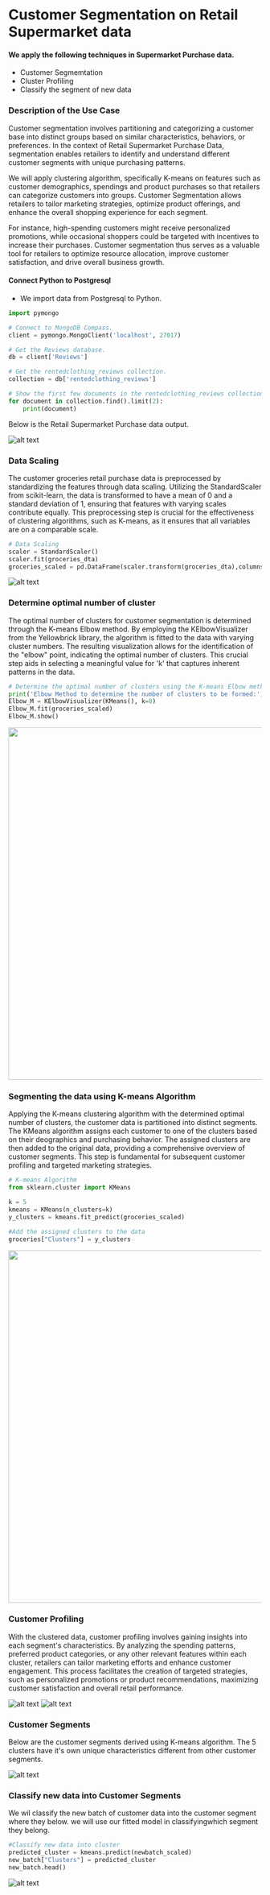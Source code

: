 # Customer Segmentation on Retail Supermarket data

#### We apply the following techniques in Supermarket Purchase data.
* Customer Segmemtation
* Cluster Profiling
* Classify the segment of new data

### Description of the Use Case
Customer segmentation involves partitioning and categorizing a customer base into distinct groups based on similar characteristics, behaviors, or preferences. In the context of Retail Supermarket Purchase Data, segmentation enables retailers to identify and understand different customer segments with unique purchasing patterns. 

We will apply clustering algorithm, specifically K-means on features such as customer demographics, spendings and product purchases so that retailers can categorize customers into groups. Customer Segmentation allows retailers to tailor marketing strategies, optimize product offerings, and enhance the overall shopping experience for each segment. 

For instance, high-spending customers might receive personalized promotions, while occasional shoppers could be targeted with incentives to increase their purchases. Customer segmentation thus serves as a valuable tool for retailers to optimize resource allocation, improve customer satisfaction, and drive overall business growth.




#### Connect Python to Postgresql
* We import data from Postgresql to Python.


~~~ python
import pymongo

# Connect to MongoDB Compass.
client = pymongo.MongoClient('localhost', 27017)

# Get the Reviews database.
db = client['Reviews']

# Get the rentedclothing_reviews collection.
collection = db['rentedclothing_reviews']

# Show the first few documents in the rentedclothing_reviews collection.
for document in collection.find().limit(2):
    print(document)
~~~

Below is the  Retail Supermarket Purchase data output.

![alt text](https://github.com/KarlRetumban/CS/blob/main/images/data.JPG)

### Data Scaling
The customer groceries retail purchase data is preprocessed by standardizing the features through data scaling. Utilizing the StandardScaler from scikit-learn, the data is transformed to have a mean of 0 and a standard deviation of 1, ensuring that features with varying scales contribute equally. This preprocessing step is crucial for the effectiveness of clustering algorithms, such as K-means, as it ensures that all variables are on a comparable scale.

~~~ python
# Data Scaling
scaler = StandardScaler()
scaler.fit(groceries_dta)
groceries_scaled = pd.DataFrame(scaler.transform(groceries_dta),columns= groceries_dta.columns )
~~~

![alt text](https://github.com/KarlRetumban/CS/blob/main/images/scaled.JPG)



### Determine optimal number of cluster
The optimal number of clusters for customer segmentation is determined through the K-means Elbow method. By employing the KElbowVisualizer from the Yellowbrick library, the algorithm is fitted to the data with varying cluster numbers. The resulting visualization allows for the identification of the "elbow" point, indicating the optimal number of clusters. This crucial step aids in selecting a meaningful value for 'k' that captures inherent patterns in the data.

~~~ python
# Determine the optimal number of clusters using the K-means Elbow method
print('Elbow Method to determine the number of clusters to be formed:')
Elbow_M = KElbowVisualizer(KMeans(), k=8)
Elbow_M.fit(groceries_scaled)
Elbow_M.show()
~~~

<p align="center">
    <img src="https://github.com/KarlRetumban/CS/blob/main/images/elbow.JPG" style="width: 700px; height: auto;">
</p>



### Segmenting the data using K-means Algorithm
Applying the K-means clustering algorithm with the determined optimal number of clusters, the customer data is partitioned into distinct segments. The KMeans algorithm assigns each customer to one of the clusters based on their deographics and purchasing behavior. The assigned clusters are then added to the original data, providing a comprehensive overview of customer segments. This step is fundamental for subsequent customer profiling and targeted marketing strategies.

~~~ python
# K-means Algorithm
from sklearn.cluster import KMeans

k = 5
kmeans = KMeans(n_clusters=k)
y_clusters = kmeans.fit_predict(groceries_scaled)

#Add the assigned clusters to the data
groceries["Clusters"] = y_clusters
~~~


<p align="center">
    <img src="https://github.com/KarlRetumban/CS/blob/main/images/clusters.JPG" style="width: 700px; height: auto;">
</p>



### Customer Profiling
With the clustered data, customer profiling involves gaining insights into each segment's characteristics. By analyzing the spending patterns, preferred product categories, or any other relevant features within each cluster, retailers can tailor marketing efforts and enhance customer engagement. This process facilitates the creation of targeted strategies, such as personalized promotions or product recommendations, maximizing customer satisfaction and overall retail performance.


![alt text](https://github.com/KarlRetumban/CS/blob/main/images/customer_demographics.jpg)
![alt text](https://github.com/KarlRetumban/CS/blob/main/images/customer_behaviour.jpg)


### Customer Segments
Below are the customer segments derived using K-means algorithm. The 5 clusters have it's own unique characteristics different from other customer segments.

![alt text](https://github.com/KarlRetumban/CS/blob/main/images/definedclusters.jpg)


### Classify new data into Customer Segments
We wil classify the new batch of customer data into the customer segment where they below. we will use our fitted model in classifyingwhich segment they belong.

~~~ python
#Classify new data into cluster
predicted_cluster = kmeans.predict(newbatch_scaled)
new_batch["Clusters"] = predicted_cluster
new_batch.head()
~~~

![alt text](https://github.com/KarlRetumban/CS/blob/main/images/newbatch_classify.jpg)
